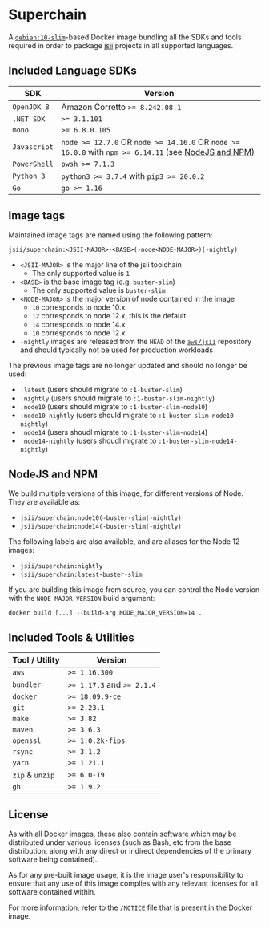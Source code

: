 # Superchain

A [`debian:10-slim`][debian]-based Docker image bundling all the SDKs and tools
required in order to package [jsii] projects in all supported languages.

[debian]: https://hub.docker.com/_/debian
[jsii]: https://github.com/aws/jsii

## Included Language SDKs

SDK             | Version
----------------|-------------------------------------------
`OpenJDK 8`     | Amazon Corretto `>= 8.242.08.1`
`.NET SDK`      | `>= 3.1.101`
`mono`          | `>= 6.8.0.105`
`Javascript`    | `node >= 12.7.0` OR `node >= 14.16.0` OR `node >= 16.0.0` with `npm >= 6.14.11` (see [NodeJS and NPM](#nodejs-and-npm))
`PowerShell`    | `pwsh >= 7.1.3`
`Python 3`      | `python3 >= 3.7.4` with `pip3 >= 20.0.2`
`Go`            | `go >= 1.16`

## Image tags

Maintained image tags are named using the following pattern:

```
jsii/superchain:<JSII-MAJOR>-<BASE>(-node<NODE-MAJOR>)(-nightly)
```

- `<JSII-MAJOR>` is the major line of the jsii toolchain
  - The only supported value is `1`
- `<BASE>` is the base image tag (e.g: `buster-slim`)
  - The only supported value is `buster-slim`
- `<NODE-MAJOR>` is the major version of node contained in the image
  - `10` corresponds to node 10.x
  - `12` corresponds to node 12.x, this is the default
  - `14` corresponds to node 14.x
  - `10` corresponds to node 12.x
- `-nightly` images are released from the `HEAD` of the [`aws/jsii`][jsii]
  repository and should typically not be used for production workloads

The previous image tags are no longer updated and should no longer be used:

- `:latest` (users should migrate to `:1-buster-slim`)
- `:nightly` (users should migrate to `:1-buster-slim-nightly`)
- `:node10` (users should migrate to `:1-buster-slim-node10`)
- `:node10-nightly` (users should migrate to `:1-buster-slim-node10-nightly`)
- `:node14` (users shoudl migrate to `:1-buster-slim-node14`)
- `:node14-nightly` (users shoudl migrate to `:1-buster-slim-node14-nightly`)

## NodeJS and NPM

We build multiple versions of this image, for different versions of Node. They are available as:

* `jsii/superchain:node10(-buster-slim|-nightly)`
* `jsii/superchain:node14(-buster-slim|-nightly)`

The following labels are also available, and are aliases for the Node 12 images:

* `jsii/superchain:nightly`
* `jsii/superchain:latest-buster-slim`

If you are building this image from source, you can control the Node version with the
`NODE_MAJOR_VERSION` build argument:

```
docker build [...] --build-arg NODE_MAJOR_VERSION=14 .
```

## Included Tools & Utilities

Tool / Utility | Version
---------------|--------------------------------------------
`aws`          | `>= 1.16.300`
`bundler`      | `>= 1.17.3` and `>= 2.1.4`
`docker`       | `>= 18.09.9-ce`
`git`          | `>= 2.23.1`
`make`         | `>= 3.82`
`maven`        | `>= 3.6.3`
`openssl`      | `>= 1.0.2k-fips`
`rsync`        | `>= 3.1.2`
`yarn`         | `>= 1.21.1`
`zip` & `unzip`| `>= 6.0-19`
`gh`           | `>= 1.9.2`

## License

As with all Docker images, these also contain software which may be distributed
under various licenses (such as Bash, etc from the base distribution, along with
any direct or indirect dependencies of the primary software being contained).

As for any pre-built image usage, it is the image user's responsibility to
ensure that any use of this image complies with any relevant licenses for all
software contained within.

For more information, refer to the `/NOTICE` file that is present in the Docker
image.
